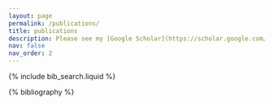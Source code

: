 ```yaml
---
layout: page
permalink: /publications/
title: publications
description: Please see my [Google Scholar](https://scholar.google.com/citations?user=PLZtYgEAAAAJ&hl=en) for a full list of publications.
nav: false
nav_order: 2
---
```


<!-- _pages/publications.md -->

<!-- Bibsearch Feature -->

{% include bib_search.liquid %}

<div class="publications">

{% bibliography %}

</div>
